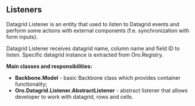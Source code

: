 Listeners
---------

Datagrid Listener is an entity that used to listen to Datagrid events and perform some actions with
external components (f.e. synchronization with form inputs).

Datagrid Listener receives datagrid name, column name and field ID to listen.
Specific datagrid instance is extracted from Oro.Registry.

**Main classes and responsibilities:**

* **Backbone.Model** - basic Backbone class which provides container functionality;
* **Oro.Datagrid.Listener.AbstractListener** - abstract listener that allows developer to work with datagrid,
rows and cells.

